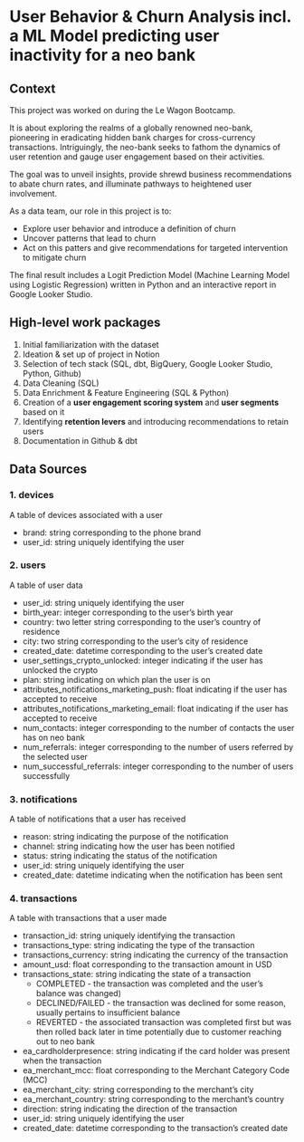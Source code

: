 # User Behavior & Churn Analysis incl. a ML Model predicting user inactivity for a neo bank

## Context

This project was worked on during the Le Wagon Bootcamp.

It is about exploring the realms of a globally renowned neo-bank, pioneering in eradicating hidden bank charges for cross-currency transactions. Intriguingly, the neo-bank seeks to fathom the dynamics of user retention and gauge user engagement based on their activities.

The goal was to unveil insights, provide shrewd business recommendations to abate churn rates, and illuminate pathways to heightened user involvement.

As a data team, our role in this project is to:

- Explore user behavior and introduce a definition of churn
- Uncover patterns that lead to churn
- Act on this patters and give recommendations for targeted intervention to mitigate churn

The final result includes a Logit Prediction Model (Machine Learning Model using Logistic Regression) written in Python and an interactive report in Google Looker Studio.

## High-level work packages

1. Initial familiarization with the dataset
2. Ideation & set up of project in Notion
3. Selection of tech stack (SQL, dbt, BigQuery, Google Looker Studio, Python, Github)
4. Data Cleaning (SQL)
5. Data Enrichment & Feature Engineering (SQL & Python)
6. Creation of a **user engagement scoring system** and **user segments** based on it
7. Identifying **retention levers** and introducing recommendations to retain users
9. Documentation in Github & dbt

## Data Sources

### 1. devices

A table of devices associated with a user

- brand: string corresponding to the phone brand
- user_id: string uniquely identifying the user

### 2. users

A table of user data

- user_id: string uniquely identifying the user
- birth_year: integer corresponding to the user’s birth year
- country: two letter string corresponding to the user’s country of residence
- city: two string corresponding to the user’s city of residence
- created_date: datetime corresponding to the user’s created date
- user_settings_crypto_unlocked: integer indicating if the user has unlocked the crypto
- plan: string indicating on which plan the user is on
- attributes_notifications_marketing_push: float indicating if the user has accepted to receive
- attributes_notifications_marketing_email: float indicating if the user has accepted to receive
- num_contacts: integer corresponding to the number of contacts the user has on neo bank
- num_referrals: integer corresponding to the number of users referred by the selected user
- num_successful_referrals: integer corresponding to the number of users successfully

### 3. notifications

A table of notifications that a user has received

- reason: string indicating the purpose of the notification
- channel: string indicating how the user has been notified
- status: string indicating the status of the notification
- user_id: string uniquely identifying the user
- created_date: datetime indicating when the notification has been sent

### 4. transactions

A table with transactions that a user made

- transaction_id: string uniquely identifying the transaction
- transactions_type: string indicating the type of the transaction
- transactions_currency: string indicating the currency of the transaction
- amount_usd: float corresponding to the transaction amount in USD
- transactions_state: string indicating the state of a transaction
  - COMPLETED - the transaction was completed and the user’s balance was changed)
  - DECLINED/FAILED - the transaction was declined for some reason, usually pertains to insufficient balance
  - REVERTED - the associated transaction was completed first but was then rolled back later in time potentially due      to customer reaching out to neo bank
- ea_cardholderpresence: string indicating if the card holder was present when the transaction
- ea_merchant_mcc: float corresponding to the Merchant Category Code (MCC) 
- ea_merchant_city: string corresponding to the merchant’s city
- ea_merchant_country: string corresponding to the merchant’s country
- direction: string indicating the direction of the transaction
- user_id: string uniquely identifying the user
- created_date: datetime corresponding to the transaction’s created date

